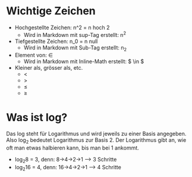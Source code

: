 # Wichtige Zeichen
- Hochgestellte Zeichen: n^2 = n hoch 2
  - Wird in Markdown mit sup-Tag erstellt: n<sup>2</sup>
- Tiefgestellte Zeichen: n_0 = n null
  - Wird in Markdown mit Sub-Tag erstellt: n<sub>2</sub>
- Element von: $\in$ 
  - Wird in Markdown mit Inline-Math erstellt: $ \in $
- Kleiner als, grösser als, etc.
  - $<$
  - $>$
  - $\le$
  - $\ge$

# Was ist log?
Das log steht für Logarithmus und wird jeweils zu einer Basis angegeben. Also log<sub>2</sub> bedeutet Logarithmus zur Basis 2.
Der Logarithmus gibt an, wie oft man etwas halbieren kann, bis man bei 1 ankommt.
- log<sub>2</sub>8 = 3, denn: 8->4->2->1 --> 3 Schritte
- log<sub>2</sub>16 = 4, denn: 16->4->2->1 --> 4 Schritte

